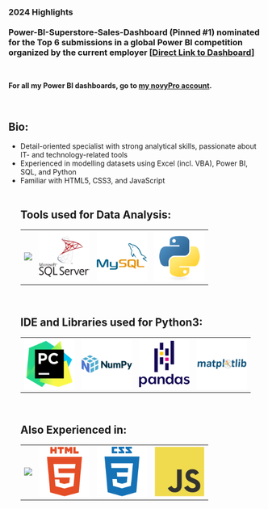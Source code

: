 <!DOCTYPE html>
<html>
  <!---
  Anna-portfolio/Anna-portfolio is a ✨ special ✨ repository because its `README.md` (this file) appears on your GitHub profile.
  You can click the Preview link to take a look at your changes.
  --->
  <head>
     <link rel="stylesheet" type="text/css" href="https://github.com/Anna-portfolio/Anna-portfolio/blob/main/style.css">
  </head>
  <body>
<h3>2024 Highlights <br><br>Power-BI-Superstore-Sales-Dashboard (Pinned #1) nominated for the Top 6 submissions in a global Power BI competition organized by the current employer [<a href="https://project.novypro.com/XYUvzK">Direct Link to Dashboard</a>] </h3><br>
<p><b>For all my Power BI dashboards, go to <a href="https://www.novypro.com/profile_projects/anna-1">my novyPro account</a>.</p></b><br>

  <h2>Bio:</h2>
    <ul>
      <li>Detail-oriented specialist with strong analytical skills, passionate about IT- and technology-related tools</li>
      <li>Experienced in modelling datasets using Excel (incl. VBA), Power BI, SQL, and Python</li> 
      <li>Familiar with HTML5, CSS3, and JavaScript</li>
  <br>
  <h2>Tools used for Data Analysis:</h2>
  <div>
    <table>
    <tr>
      <td><img class="image" src='https://github.com/microsoft/PowerBI-Icons/blob/main/SVG/Power-BI.svg' width="100px"></td>
      <td><img src='https://github.com/devicons/devicon/blob/master/icons/microsoftsqlserver/microsoftsqlserver-original-wordmark.svg' width="100px"></td>
      <td><img src='https://github.com/devicons/devicon/blob/master/icons/mysql/mysql-original-wordmark.svg' width="100px"></td>
      <td><img src='https://github.com/devicons/devicon/blob/master/icons/python/python-original.svg' width="100px"></td>
    </tr>
    </table>
  </div>
  <br>
  <h2>IDE and Libraries used for Python3:</h2>
  <div>
    <table>
    <tr>
      <td><img src='https://github.com/devicons/devicon/blob/master/icons/pycharm/pycharm-original.svg' width="100px"></td>
      <td><img src='https://github.com/devicons/devicon/blob/master/icons/numpy/numpy-original-wordmark.svg' width="100px"></td>
      <td><img src='https://github.com/devicons/devicon/blob/master/icons/pandas/pandas-original-wordmark.svg' width="100px"></td>
      <td><img src='https://github.com/devicons/devicon/blob/master/icons/matplotlib/matplotlib-original-wordmark.svg' width="100px"></td>
      <!-- scikit learn <td><img src='https://github.com/devicons/devicon/blob/master/icons/scikitlearn/scikitlearn-original.svg' width="100px"></td>  --->
      <!-- spacy <td><img src='https://upload.wikimedia.org/wikipedia/commons/8/88/SpaCy_logo.svg' width="100px"></td>  --->
    </tr>
    </table>
  </div>
  <br>
  <h2>Also Experienced in:</h2>
  <div>
    <table>
    <tr>
    <td><img src='https://upload.wikimedia.org/wikipedia/commons/9/9a/Visual_Studio_Code_1.35_icon.svg' width="100px"></td>
    <td><img src='https://github.com/devicons/devicon/blob/master/icons/html5/html5-plain-wordmark.svg' width="100px"></td>
    <td><img src='https://github.com/devicons/devicon/blob/master/icons/css3/css3-plain-wordmark.svg' width="100px"></td>
    <td><img src='https://github.com/devicons/devicon/blob/master/icons/javascript/javascript-original.svg' width="100px"></td>
    </table>
    </tr>
  </div>
</body>
</html>
